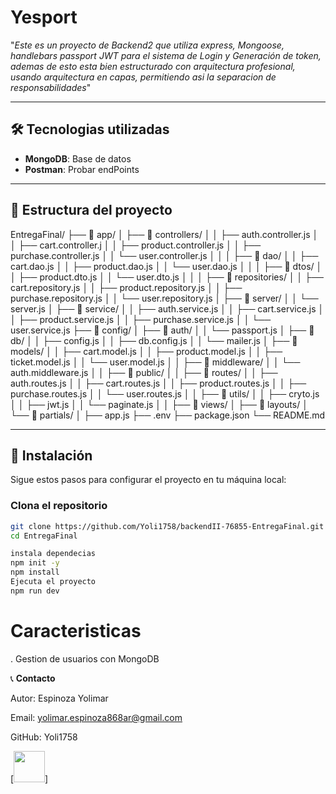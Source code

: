 
# Yesport 
"*Este es un proyecto de Backend2 que utiliza express, Mongoose, handlebars passport JWT para el sistema de Login y Generación
de token, ademas de esto esta bien estructurado con arquitectura profesional, usando arquitectura en capas, permitiendo asi
la separacion de responsabilidades*"

--- 
## 🛠️ Tecnologias utilizadas
- **MongoDB**: Base de datos 
- **Postman**: Probar endPoints
---

## 📂 Estructura del proyecto

EntregaFinal/
 ├── 📂 app/
 │    ├── 📂 controllers/
 │    │     ├── auth.controller.js
 │    │     ├── cart.controller.j
 │    │     ├── product.controller.js
 │    │     ├── purchase.controller.js
 │    │     └── user.controller.js
 │    │
 │    ├── 📂 dao/
 │    │     ├── cart.dao.js
 │    │     ├── product.dao.js
 │    │     └── user.dao.js
 │    │
 │    ├── 📂 dtos/
 │    │     ├── product.dto.js
 │    │     └── user.dto.js
 │    │
 │    ├── 📂 repositories/
 │    │     ├── cart.repository.js
 │    │     ├── product.repository.js
 │    │     ├── purchase.repository.js
 │    │     └── user.repository.js
 │    ├── 📂 server/
 │    │     └── server.js
 │    ├── 📂 service/
 │    │     ├── auth.service.js
 │    │     ├── cart.service.js
 │    │     ├── product.service.js
 │    │     ├── purchase.service.js
 │    │     └── user.service.js
 ├── 📂 config/
 │    ├── 📂 auth/
 │    │     └── passport.js
 │    ├── 📂 db/
 │    │     ├── config.js
 │    │     ├── db.config.js
 │    │     └── mailer.js
 │    ├── 📂 models/
 │    │     ├── cart.model.js
 │    │     ├── product.model.js
 │    │     ├── ticket.model.js
 │    │     └── user.model.js
 │    │
 ├── 📂 middleware/
 │    │     └── auth.middleware.js
 │    │
 ├── 📂 public/
 │    │
 ├── 📂 routes/
 │    │     ├── auth.routes.js
 │    │     ├── cart.routes.js
 │    │     ├── product.routes.js
 │    │     ├── purchase.routes.js
 │    │     └── user.routes.js
 │    │
 ├── 📂 utils/
 │    │     ├── cryto.js
 │    │     ├── jwt.js
 │    │     └── paginate.js
 │    │
 ├── 📂 views/
 │    ├── 📂 layouts/
 │    └── 📂 partials/
 │
 ├── app.js
 ├── .env
 ├── package.json
 └── README.md 


---
## 🚀 Instalación

Sigue estos pasos para configurar el proyecto en tu máquina local:

### Clona el repositorio
```bash
git clone https://github.com/Yoli1758/backendII-76855-EntregaFinal.git
cd EntregaFinal

instala dependecias
npm init -y
npm install
Ejecuta el proyecto
npm run dev


```

# Caracteristicas
. Gestion de usuarios con MongoDB


📞 **Contacto**

Autor: Espinoza Yolimar

Email: yolimar.espinoza868ar@gmail.com

GitHub: Yoli1758


[<img src="src/public/img/yesport_logo.jpg" width="50" />]



